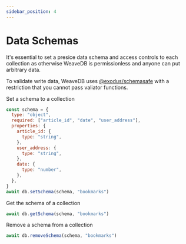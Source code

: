 ```yaml
---
sidebar_position: 4
---
```

# Data Schemas

It's essential to set a presice data schema and access controls to each collection as otherwise WeaveDB is permissionless and anyone can put arbitrary data.

To validate write data, WeaveDB uses [@exodus/schemasafe](https://github.com/ExodusMovement/schemasafe) with a restriction that you cannot pass valiator functions.

Set a schema to a collection

```js
const schema = {
  type: "object",
  required: ["article_id", "date", "user_address"],
  properties: {
    article_id: {
      type: "string",
    },
    user_address: {
      type: "string",
    },
    date: {
      type: "number",
    },
  },
}
await db.setSchema(schema, "bookmarks")
```

Get the schema of a collection

```js
await db.getSchema(schema, "bookmarks")
```

Remove a schema from a collection

```js
await db.removeSchema(schema, "bookmarks")
```
